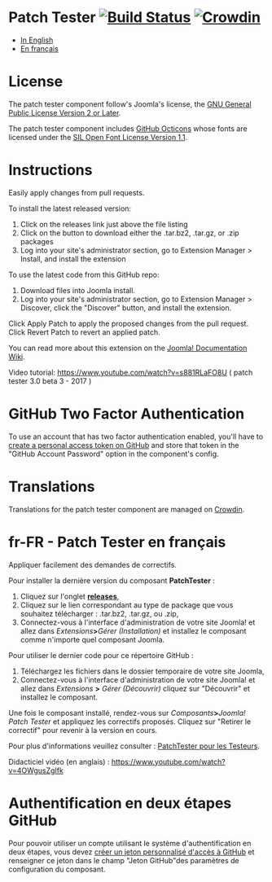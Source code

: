 Patch Tester [![Build Status](https://ci.joomla.org/api/badges/joomla-extensions/patchtester/status.svg)](https://ci.joomla.org/joomla-extensions/patchtester) [![Crowdin](https://d322cqt584bo4o.cloudfront.net/joomla-patchtester/localized.svg)](https://crowdin.com/project/joomla-patchtester)
=============

* [In English](#license)
* [En français](#translations)

License
=======
The patch tester component follow's Joomla's license, the [GNU General Public License Version 2 or Later](http://www.gnu.org/licenses/gpl-2.0.txt).

The patch tester component includes [GitHub Octicons](https://octicons.github.com/) whose fonts are licensed under the [SIL Open Font License Version 1.1](http://scripts.sil.org/OFL).

Instructions
============

Easily apply changes from pull requests.

To install the latest released version:

1. Click on the releases link just above the file listing
2. Click on the button to download either the .tar.bz2, .tar.gz, or .zip packages
3. Log into your site's administrator section, go to Extension Manager > Install, and install the extension

To use the latest code from this GitHub repo:

1. Download files into Joomla install.
2. Log into your site's administrator section, go to Extension Manager > Discover, click the "Discover" button, and install the extension.

Click Apply Patch to apply the proposed changes from the pull request.
Click Revert Patch to revert an applied patch.

You can read more about this extension on the [Joomla! Documentation Wiki](https://docs.joomla.org/Component_Patchtester_for_Testers).

Video tutorial:
https://www.youtube.com/watch?v=s881RLaFO8U ( patch tester 3.0 beta 3 - 2017 )

GitHub Two Factor Authentication
=============

To use an account that has two factor authentication enabled, you'll have to [create a personal access token on GitHub](https://github.com/settings/applications) and store that token in the "GitHub Account Password" option in the component's config.

Translations
=============

Translations for the patch tester component are managed on [Crowdin](https://crowdin.com/project/joomla-patchtester).


fr-FR - Patch Tester en français
=============

Appliquer facilement des demandes de correctifs.

Pour installer la dernière version du composant **PatchTester** :

1. Cliquez sur l'onglet [**releases**](https://github.com/joomla-extensions/patchtester/releases),
2. Cliquez sur le lien correspondant au type de package que vous souhaitez télécharger : .tar.bz2, .tar.gz, ou .zip,
3. Connectez-vous à l'interface d'administration de votre site Joomla! et allez dans _Extensions_**>**_Gérer (Installation)_ et installez le composant comme n'importe quel composant Joomla.

Pour utiliser le dernier code pour ce répertoire GitHub :

1. Téléchargez les fichiers dans le dossier temporaire de votre site Joomla,
2. Connectez-vous à l'interface d'administration de votre site Joomla! et allez dans _Extensions_ **>** _Gérer (Découvrir)_ cliquez sur "Découvrir" et installez le composant.

Une fois le composant installé, rendez-vous sur _Composants_**>**_Joomla! Patch Tester_ et appliquez les correctifs proposés.
Cliquez sur "Retirer le correctif" pour revenir à la version en cours.

Pour plus d'informations veuillez consulter : [PatchTester pour les Testeurs](https://docs.joomla.org/Component_Patchtester_for_Testers/fr).

Didacticiel vidéo (en anglais) :
https://www.youtube.com/watch?v=4OWgusZgIfk

Authentification en deux étapes GitHub
=============
Pour pouvoir utiliser un compte utilisant le système d'authentification en deux étapes, vous devez [créer un jeton personnalisé d'accès à GitHub](https://github.com/settings/applications) et renseigner ce jeton dans le champ "Jeton GitHub"des paramètres de configuration du composant.
